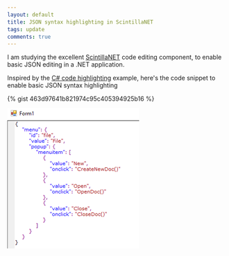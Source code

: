 ```yaml
---
layout: default
title: JSON syntax highlighting in ScintillaNET
tags: update
comments: true
---
```


I am studying the excellent [ScintillaNET](https://www.nuget.org/packages/jacobslusser.ScintillaNET/) code editing component, to enable basic JSON editing in a .NET application.

Inspired by the [C# code highlighting](https://github.com/jacobslusser/ScintillaNET/wiki/Automatic-Syntax-Highlighting) example, here's the code snippet to enable basic JSON syntax highlighting

{% gist 463d97641b821974c95c405394925b16 %}

![net-scintilla-json.png](/assets/img/net-scintilla-json1.png)
